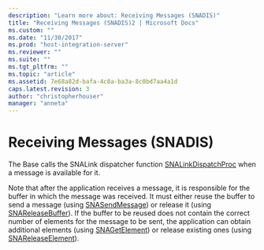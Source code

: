 ```yaml
---
description: "Learn more about: Receiving Messages (SNADIS)"
title: "Receiving Messages (SNADIS)2 | Microsoft Docs"
ms.custom: ""
ms.date: "11/30/2017"
ms.prod: "host-integration-server"
ms.reviewer: ""
ms.suite: ""
ms.tgt_pltfrm: ""
ms.topic: "article"
ms.assetid: 7e68a82d-bafa-4c8a-ba3a-8c0bd7aa4a1d
caps.latest.revision: 3
author: "christopherhouser"
manager: "anneta"
---
```

# Receiving Messages (SNADIS)
The Base calls the SNALink dispatcher function [SNALinkDispatchProc](./snalinkdispatchproc2.md) when a message is available for it.  
  
 Note that after the application receives a message, it is responsible for the buffer in which the message was received. It must either reuse the buffer to send a message (using [SNASendMessage](./snasendmessage1.md)) or release it (using [SNAReleaseBuffer](./snareleasebuffer1.md)). If the buffer to be reused does not contain the correct number of elements for the message to be sent, the application can obtain additional elements (using [SNAGetElement](./snagetelement1.md)) or release existing ones (using [SNAReleaseElement](./snareleaseelement1.md)).
